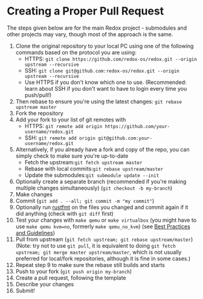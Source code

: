 # Creating a Proper Pull Request

The steps given below are for the main Redox project - submodules and other projects may vary, though most of the approach is the same.


1. Clone the original repository to your local PC using one of the following commands based on the protocol you are using:
    * HTTPS: `git clone https://github.com/redox-os/redox.git --origin upstream --recursive`
    * SSH: `git clone git@github.com:redox-os/redox.git --origin upstream --recursive`
    * Use HTTPS if you don't know which one to use. (Recommended: learn about SSH if you don't want to have to login every time you push/pull!)
2. Then rebase to ensure you're using the latest changes: `git rebase upstream master`
3. Fork the repository
4. Add your fork to your list of git remotes with
    * HTTPS: `git remote add origin https://github.com/your-username/redox.git`
    * SSH: `git remote add origin git@github.com:your-username/redox.git`
5. Alternatively, if you already have a fork and copy of the repo, you can simply check to make sure you're up-to-date
    * Fetch the upstream:`git fetch upstream master`
    * Rebase with local commits:`git rebase upstream/master`
    * Update the submodules:`git submodule update --init`
6. Optionally create a separate branch (recommended if you're making multiple changes simultaneously) (`git checkout -b my-branch`)
7. Make changes
8. Commit (`git add . --all; git commit -m "my commit"`)
9. Optionally run [rustfmt](https://github.com/rust-lang-nursery/rustfmt) on the files you changed and commit again if it did anything (check with `git diff` first)
10. Test your changes with `make qemu` or `make virtualbox` (you might have to use `make qemu kvm=no`, formerly `make qemu_no_kvm`)
(see [Best Practices and Guidelines](./contributing/best_practices/overview.html))
11. Pull from upstream (`git fetch upstream; git rebase upstream/master`) (Note: try not to use `git pull`, it is equivalent to doing `git fetch upstream; git merge master upstream/master`, which is not usually preferred for local/fork repositories, although it is fine in some cases.)
12. Repeat step 9 to make sure the rebase still builds and starts
13. Push to your fork (`git push origin my-branch`)
14. Create a pull request, following the template
15. Describe your changes
16. Submit!
